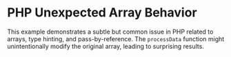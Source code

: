 # PHP Unexpected Array Behavior
This example demonstrates a subtle but common issue in PHP related to arrays, type hinting, and pass-by-reference. The `processData` function might unintentionally modify the original array, leading to surprising results.